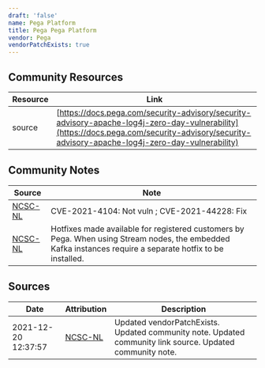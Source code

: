 ```yaml
---
draft: 'false'
name: Pega Platform
title: Pega Pega Platform
vendor: Pega
vendorPatchExists: true
---
```



## Community Resources
| Resource | Link |
| --- | --- |
| source | [https://docs.pega.com/security-advisory/security-advisory-apache-log4j-zero-day-vulnerability](https://docs.pega.com/security-advisory/security-advisory-apache-log4j-zero-day-vulnerability) |

## Community Notes
| Source | Note |
| --- | --- |
| [NCSC-NL](https://github.com/NCSC-NL/log4shell/blob/main/software/README.md) | CVE-2021-4104: Not vuln ; CVE-2021-44228: Fix </ul> |
| [NCSC-NL](https://github.com/NCSC-NL/log4shell/blob/main/software/README.md) | Hotfixes made available for registered customers by Pega. When using Stream nodes, the embedded Kafka instances require a separate hotfix to be installed. |

## Sources
| Date | Attribution | Description |
| --- | --- | --- |
| 2021-12-20 12:37:57 | [NCSC-NL](https://github.com/NCSC-NL/log4shell/blob/main/software/README.md) | Updated vendorPatchExists. Updated community note. Updated community link source. Updated community note.  |
